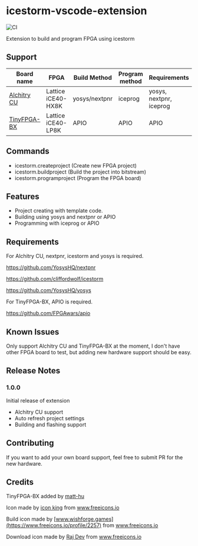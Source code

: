 # icestorm-vscode-extension

![CI](https://github.com/r1cebank/icestorm-vscode-extension/workflows/CI/badge.svg)

Extension to build and program FPGA using icestorm

## Support
| Board name | FPGA | Build Method | Program method | Requirements |
| ---------- | ---- | ------------ | -------------- | ------------ |
| [Alchitry CU](https://alchitry.com/products/alchitry-cu-fpga-development-board) | Lattice iCE40-HX8K | yosys/nextpnr | iceprog | yosys, nextpnr, iceprog |
| [TinyFPGA-BX](https://tinyfpga.com/) | Lattice iCE40-LP8K | APIO | APIO | APIO

## Commands

* icestorm.createproject (Create new FPGA project)
* icestorm.buildproject (Build the project into bitstream)
* icestorm.programproject (Program the FPGA board)

## Features

* Project creating with template code.
* Building using yosys and nextpnr or APIO
* Programming with iceprog or APIO

## Requirements

For Alchitry CU, nextpnr, icestorm and yosys is required.

https://github.com/YosysHQ/nextpnr

https://github.com/cliffordwolf/icestorm

https://github.com/YosysHQ/yosys


For TinyFPGA-BX, APIO is required.

https://github.com/FPGAwars/apio


## Known Issues

Only support Alchitry CU and TinyFPGA-BX at the moment, I don't have other FPGA board to test, but adding new hardware support should be easy.

## Release Notes

### 1.0.0

Initial release of extension

* Alchitry CU support
* Auto refresh project settings
* Building and flashing support

## Contributing
If you want to add your own board support, feel free to submit PR for the new hardware.

## Credits

TinyFPGA-BX added by [matt-hu](https://github.com/matt-hu)

Icon made by [icon king](https://www.freeicons.io/profile/3) from www.freeicons.io

Build icon made by [www.wishforge.games](https://www.freeicons.io/profile/2257) from www.freeicons.io

Download icon made by [Raj Dev](https://www.freeicons.io/profile/714) from www.freeicons.io
